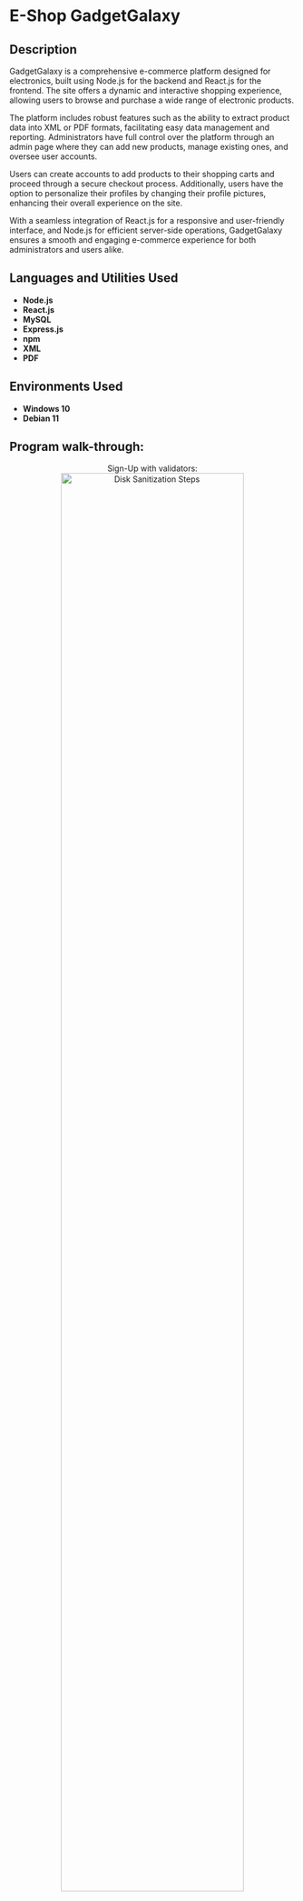 # E-Shop GadgetGalaxy
<h2>Description</h2> <p> GadgetGalaxy is a comprehensive e-commerce platform designed for electronics, built using Node.js for the backend and React.js for the frontend. The site offers a dynamic and interactive shopping experience, allowing users to browse and purchase a wide range of electronic products. </p> <p> The platform includes robust features such as the ability to extract product data into XML or PDF formats, facilitating easy data management and reporting. Administrators have full control over the platform through an admin page where they can add new products, manage existing ones, and oversee user accounts. </p> <p> Users can create accounts to add products to their shopping carts and proceed through a secure checkout process. Additionally, users have the option to personalize their profiles by changing their profile pictures, enhancing their overall experience on the site. </p> <p> With a seamless integration of React.js for a responsive and user-friendly interface, and Node.js for efficient server-side operations, GadgetGalaxy ensures a smooth and engaging e-commerce experience for both administrators and users alike. </p>


<h2>Languages and Utilities Used</h2>

- <b>Node.js</b>  
- <b>React.js</b>  
- <b>MySQL</b>  
- <b>Express.js</b>  
- <b>npm</b>  
- <b>XML</b>  
- <b>PDF</b>  

<h2>Environments Used </h2>

- <b>Windows 10</b> 
- <b>Debian 11</b> 

<h2>Program walk-through:</h2>

<p align="center">
Sign-Up with validators: <br/>
<img src="https://i.imgur.com/FV4RVHR.jpeg" height="80%" width="80%" alt="Disk Sanitization Steps"/>
<br />
<br />
Interface:  <br/>
<img src="https://i.imgur.com/K41wLkx.jpeg" height="80%" width="80%" alt="Disk Sanitization Steps"/>
<br />
<br />
Item window: <br/>
<img src="https://i.imgur.com/ETS1JOE.jpeg" height="80%" width="80%" alt="Disk Sanitization Steps"/>
<br />
<br />
Cart window: <br/>
<img src="https://i.imgur.com/GluC1pC.jpeg" height="80%" width="80%" alt="Disk Sanitization Steps"/>
<br />
<br />
Admin manage users page: <br/>
<img src="https://i.imgur.com/53NZ6Lk.jpeg" height="80%" width="80%" alt="Disk Sanitization Steps"/>
<br />
<br />
Admin manage products page: <br/>
<img src="https://i.imgur.com/1fIk5tK.jpeg" height="80%" width="80%" alt="Disk Sanitization Steps"/>
<br />
<br />




<!--
 ```diff
- text in red
+ text in green
! text in orange
# text in gray
@@ text in purple (and bold)@@
```
--!>
